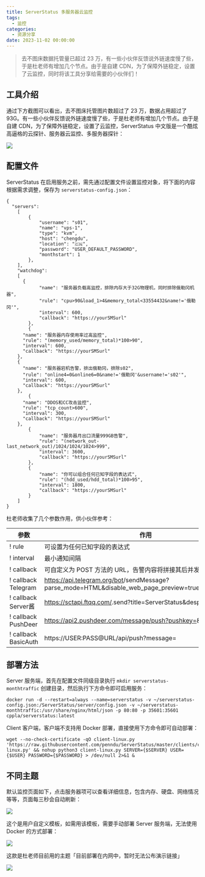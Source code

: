```yaml
---
title: ServerStatus 多服务器云监控
tags:
  - 监控
categories:
  - 资源分享
date: 2023-11-02 00:00:00
---
```


> 去不图床数据托管量已超过 23 万，有一些小伙伴反馈说外链速度慢了些，于是杜老师有增加几个节点。由于是自建 CDN，为了保障外链稳定，设置了云监控，同时将该工具分享给需要的小伙伴们！

<!-- more -->

## 工具介绍

通过下方截图可以看出，去不图床托管图片数超过了 23 万，数据占用超过了 93G。有一些小伙伴反馈说外链速度慢了些，于是杜老师有增加几个节点。由于是自建 CDN，为了保障外链稳定，设置了云监控，ServerStatus 中文版是一个酷炫高逼格的云探针、服务器云监控、多服务器探针：

![](https://cdn.dusays.com/2023/11/642-1.jpg)

## 配置文件

ServerStatus 在启用服务之前，需先通过配置文件设置监控对象，将下面的内容根据需求调整，保存为 `serverstatus-config.json`：

```
{
  "servers":
	[
		{
			"username": "s01",
			"name": "vps-1",
			"type": "kvm",
			"host": "chengdu",
			"location": "🇨🇳",
			"password": "USER_DEFAULT_PASSWORD",
			"monthstart": 1
		},
	],
	"watchdog":
	[
	  {
			"name": "服务器负载高监控，排除内存大于32G物理机，同时排除俄勒冈机器",
			"rule": "cpu>90&load_1>4&memory_total<33554432&name!='俄勒冈'",
			"interval": 600,
			"callback": "https://yourSMSurl"
		},
		{
      "name": "服务器内存使用率过高监控",
      "rule": "(memory_used/memory_total)*100>90",
      "interval": 600,
      "callback": "https://yourSMSurl"
    },
    {
      "name": "服务器宕机告警，排出俄勒冈，排除s02",
      "rule": "online4=0&online6=0&name!='俄勒冈'&username!='s02'",
      "interval": 600,
      "callback": "https://yourSMSurl"
    },
		{
      "name": "DDOS和CC攻击监控",
      "rule": "tcp_count>600",
      "interval": 300,
      "callback": "https://yourSMSurl"
    },
		{
			"name": "服务器月出口流量999GB告警",
			"rule": "(network_out-last_network_out)/1024/1024/1024>999",
			"interval": 3600,
			"callback": "https://yourSMSurl"
		},
		{
			"name": "你可以组合任何已知字段的表达式",
			"rule": "(hdd_used/hdd_total)*100>95",
			"interval": 1800,
			"callback": "https://yourSMSurl"
		}
	]
}
```

杜老师收集了几个参数作用，供小伙伴参考：

| 参数 | 作用 |
| - | - |
! rule | 可设置为任何已知字段的表达式 |
! interval | 最小通知间隔 |
! callback | 可自定义为 POST 方法的 URL，告警内容将拼接其后并发起回调 |
! callback Telegram | https://api.telegram.org/bot<Token>/sendMessage?parse_mode=HTML&disable_web_page_preview=true&chat_id=<ID>&text= |
! callback Server酱 | https://sctapi.ftqq.com/<Token>.send?title=ServerStatus&desp= |
! callback PushDeer | https://api2.pushdeer.com/message/push?pushkey=<Token>&text= |
! callback BasicAuth | https://USER:PASS@URL/api/push?message= |

## 部署方法

Server 服务端，首先在配置文件同级目录执行 `mkdir serverstatus-monthtraffic` 创建目录，然后执行下方命令即可启用服务：   

```
docker run -d --restart=always --name=serverstatus -v ~/serverstatus-config.json:/ServerStatus/server/config.json -v ~/serverstatus-monthtraffic:/usr/share/nginx/html/json -p 80:80 -p 35601:35601 cppla/serverstatus:latest
```

Client 客户端，客户端不支持用 Docker 部署，直接使用下方命令即可自动部署：

```
wget --no-check-certificate -qO client-linux.py 'https://raw.githubusercontent.com/penndu/ServerStatus/master/clients/client-linux.py' && nohup python3 client-linux.py SERVER={$SERVER} USER={$USER} PASSWORD={$PASSWORD} > /dev/null 2>&1 &
```

## 不同主题

默认监控页面如下，点击服务器项可以查看详细信息，包含内存、硬盘、网络情况等等，页面每三秒会自动刷新：

![](https://cdn.dusays.com/2023/11/642-2.jpg)

这个是用户自定义模板，如需用该模板，需要手动部署 Server 服务端，无法使用 Docker 的方式部署：

![](https://cdn.dusays.com/2023/11/642-3.jpg)

这款是杜老师目前用的主题「目前部署在内网中，暂时无法公布演示链接」

![](https://cdn.dusays.com/2023/11/642-4.jpg)